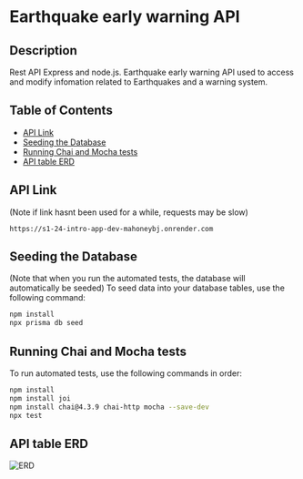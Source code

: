 # Earthquake early warning API

## Description
Rest API Express and node.js. Earthquake early warning API used to access and modify infomation related to Earthquakes and a warning system.

## Table of Contents
- [API Link](#api-link)
- [Seeding the Database](#seeding-the-database)
- [Running Chai and Mocha tests](#running-chai-and-mocha-tests)
- [API table ERD](#api-table-erd)

## API Link
(Note if link hasnt been used for a while, requests may be slow)
```
https://s1-24-intro-app-dev-mahoneybj.onrender.com
```

## Seeding the Database
(Note that when you run the automated tests, the database will automatically be seeded) 
To seed data into your database tables, use the following command:
```bash
npm install
npx prisma db seed
```

## Running Chai and Mocha tests
To run automated tests, use the following commands in order:
```bash
npm install
npm install joi
npm install chai@4.3.9 chai-http mocha --save-dev
npx test
```

## API table ERD
![ERD](https://github.com/otago-polytechnic-bit-courses/s1-24-intro-app-dev-mahoneybj/assets/65274137/158f93e5-1acc-4dc8-9ca2-ebeec13af113)
